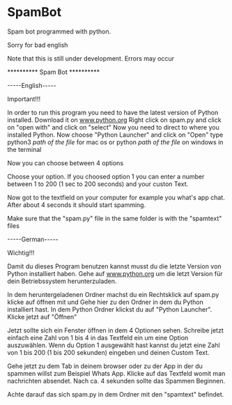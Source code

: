 # SpamBot
Spam bot programmed with python.

Sorry for bad english

Note that this is still under development.
Errors may occur 


********** Spam Bot **********

-----English-----

Important!!!

In order to run this program you need to have the latest version of Python installed.
Download it on www.python.org
Right click on spam.py and click on "open with" and click on "select"
Now you need to direct to where you installed Python. Now choose "Python Launcher" and click on
"Open" 
type python3 *path of the file* for mac os or python *path of the file* on windows in the terminal


Now you can choose between 4 options

Choose your option. If you choosed option 1 you can enter a number between 1 to 200 (1 sec to 200 seconds)
and your custon Text.

Now got to the textfield on your computer for example you what's app chat.
After about 4 seconds it should start spamming.

Make sure that the "spam.py" file in the same folder is with the "spamtext" files


-----German-----

Wichtig!!!

Damit du dieses Program benutzen kannst musst du die letzte Version von Python installiert haben.
Gehe auf www.python.org um die letzt Version für dein Betriebssystem herunterzuladen.
 
In dem heruntergeladenen Ordner machst du ein Rechtsklick auf spam.py klicke auf öffnen mit und 
Gehe hier zu den Ordner in dem du Python installiert hast. In dem Python Ordner klickst du auf "Python Launcher". Klicke jetzt auf "Öffnen"

Jetzt sollte sich ein Fenster öffnen in dem 4 Optionen sehen. Schreibe jetzt einfach eine Zahl von 1 bis 4 in das Textfeld ein um eine Option auszuwählen. Wenn du Option 1 ausgewählt hast kannst du jetzt eine Zahl von 1 bis 200 (1 bis 200 sekunden) eingeben und deinen Custom Text.

Gehe jetzt zu dem Tab in deinem browser oder zu der App in der du spammen willst zum Beispiel Whats App. Klicke auf das Textfeld womit man nachrichten absendet. Nach ca. 4 sekunden sollte das Spammen
Beginnen.

Achte darauf das sich spam.py in dem Ordner mit den "spamtext" befindet.
